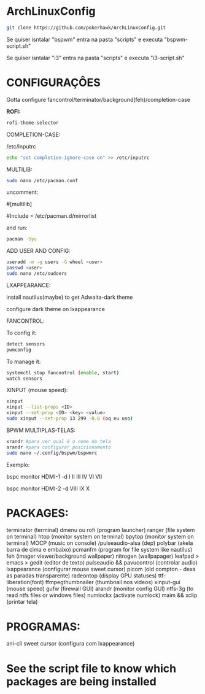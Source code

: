 # ArchLinuxConfig

```bash
git clone https://github.com/pokerhawk/ArchLinuxConfig.git
```

Se quiser isntalar "bspwm" entra na pasta "scripts" e executa "bspwm-script.sh"
 
Se quiser isntalar "i3" entra na pasta "scripts" e executa "i3-script.sh"

# CONFIGURAÇÔES

Gotta configure fancontrol/terminator/background(feh)/completion-case
 
**ROFI:**
```bash
rofi-theme-selector
```

COMPLETION-CASE:

/etc/inputrc
```bash
echo "set completion-ignore-case on" >> /etc/inputrc
```

MULTILIB:
```bash
sudo nano /etc/pacman.conf
```
uncomment:

#[multilib]

#Include = /etc/pacman.d/mirrorlist

and run:
```bash
pacman -Syu
```

ADD USER AND CONFIG:
```bash
useradd -m -g users -G wheel <user> 
passwd <user>
sudo nano /etc/sudoers
```

LXAPPEARANCE:
  
install nautilus(maybe) to get Adwaita-dark theme

configure dark theme on lxappearance  
  
FANCONTROL:
  
To config it:
```bash
detect sensors
pwmconfig
```

To manage it:
```bash
systemctl stop fancontrol (enable, start)
watch sensors
```

XINPUT (mouse speed):
```bash
xinput
xinput --list-props <ID>
xinput --set-prop <ID> <key> <value>
sudo xinput --set-prop 13 299 -0.8 (oq eu uso)
```

BPWM MULTIPLAS-TELAS:
```bash
xrandr #para ver qual é o nome da tela
arandr #para configurar posicionamento
sudo nano ~/.config/bspwm/bspwmrc
```
Exemplo:

bspc monitor HDMI-1 -d I II III IV VI VII

bspc monitor HDMI-2 -d VIII IX X
  
# PACKAGES:
  
terminator (terminal)
dmenu ou rofi (program launcher)
ranger (file system on terminal)
htop (monitor system on terminal)
bpytop (monitor system on terminal)
MOCP (music on console) /pulseaudio-alsa (dep)
polybar (akela barra de cima e embaixo)
pcmanfm (program for file system like nautilus)
feh (imager viewer/background wallpaper)
nitrogen (wallpapager)
leafpad > emacs > gedit (editor de texto)
pulseaudio && pavucontrol (controlar audio)
lxappearance (configurar mouse sweet cursor)
picom (old compton - dexa as paradas transparente)
radeontop (display GPU statuses)
ttf-liberation(font)
ffmpegthumbnailer (thumbnail nos videos)
xinput-gui (mouse speed)
gufw (firewall GUI)
arandr (monitor config GUI)
ntfs-3g (to read ntfs files or windows files)
numlockx (activate numlock)
maim && xclip (printar tela)
  
# PROGRAMAS:
  
ani-cli
sweet cursor (configura com lxappearance)

# See the script file to know which packages are being installed
